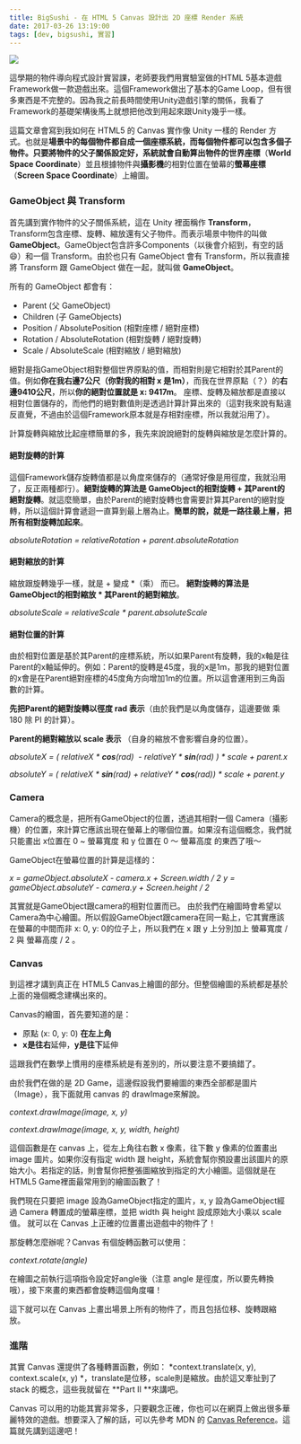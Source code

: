 ```yaml
---
title: BigSushi - 在 HTML 5 Canvas 設計出 2D 座標 Render 系統
date: 2017-03-26 13:19:00
tags: [dev, bigsushi, 實習]
---
```

[![](https://3.bp.blogspot.com/-o9WkWOBeroY/WMgI6lBxFxI/AAAAAAAABEI/d36P8wXambcaYXfJOWr1eRICFO8nhdgkQCLcB/s400/Untitled.png)](https://3.bp.blogspot.com/-o9WkWOBeroY/WMgI6lBxFxI/AAAAAAAABEI/d36P8wXambcaYXfJOWr1eRICFO8nhdgkQCLcB/s1600/Untitled.png)

這學期的物件導向程式設計實習課，老師要我們用實驗室做的HTML 5基本遊戲Framework做一款遊戲出來。這個Framework做出了基本的Game Loop，但有很多東西是不完整的。因為我之前長時間使用Unity遊戲引擎的關係，我看了Framework的基礎架構後馬上就想把他改到用起來跟Unity幾乎一樣。

這篇文章會寫到我如何在 HTML5 的 Canvas 實作像 Unity 一樣的 Render 方式。也就是**場景中的每個物件都自成一個座標系統，而每個物件都可以包含多個子物件。**只要將物件的父子關係設定好，系統就會自動算出物件的**世界座標**（**World Space Coordinate**）並且根據物件與**攝影機**的相對位置在螢幕的**螢幕座標**（**Screen Space Coordinate**）上繪圖。

### GameObject 與 Transform

首先講到實作物件的父子關係系統，這在 Unity 裡面稱作 **Transform**，Transform包含座標、旋轉、縮放還有父子物件。而表示場景中物件的叫做**GameObject**。GameObject包含許多Components（以後會介紹到，有空的話😄）和一個 Transform。由於也只有 GameObject 會有 Transform，所以我直接將 Transform 跟 GameObject 做在一起，就叫做 **GameObject**。

所有的 GameObject 都會有：

-   Parent (父 GameObject)
-   Children (子 GameObjects)
-   Position / AbsolutePosition (相對座標 / 絕對座標)
-   Rotation / AbsoluteRotation (相對旋轉 / 絕對旋轉)
-   Scale / AbsoluteScale (相對縮放 / 絕對縮放)

絕對是指GameObject相對整個世界原點的值，而相對則是它相對於其Parent的值。例如**你在我右邊7公尺（你對我的相對 x 是1m）**，而我在世界原點（？）的**右邊9410公尺**，所以**你的絕對位置就是 x: 9417m**。
座標、旋轉及縮放都是直接以相對位置儲存的，而他們的絕對數值則是透過計算計算出來的（這對我來說有點違反直覺，不過由於這個Framework原本就是存相對座標，所以我就沿用了）。

計算旋轉與縮放比起座標簡單的多，我先來說說絕對的旋轉與縮放是怎麼計算的。

#### 絕對旋轉的計算

這個Framework儲存旋轉值都是以角度來儲存的（通常好像是用徑度，我就沿用了，反正兩種都行）。**絕對旋轉的算法是 GameObject的相對旋轉 + 其Parent的絕對旋轉**。就這麼簡單，由於Parent的絕對旋轉也會需要計算其Parent的絕對旋轉，所以這個計算會遞迴一直算到最上層為止。**簡單的說，就是一路往最上層，把所有相對旋轉加起來**。

*absoluteRotation = relativeRotation + parent.absoluteRotation*

#### **絕對縮放的計算**

縮放跟旋轉幾乎一樣，就是 + 變成 *（乘） 而已。
**絕對旋轉的算法是 GameObject的相對縮放 * 其Parent的絕對縮放**。

*absoluteScale = relativeScale * parent.absoluteScale*

#### 絕對位置的計算

由於相對位置是基於其Parent的座標系統，所以如果Parent有旋轉，我的x軸是往Parent的x軸延伸的。例如：Parent的旋轉是45度，我的x是1m，那我的絕對位置的x會是在Parent絕對座標的45度角方向增加1m的位置。所以這會運用到三角函數的計算。

**先把Parent的絕對旋轉以徑度 rad 表示**（由於我們是以角度儲存，這邊要做 乘 180 除 PI 的計算）。

**Parent的絕對縮放以 scale 表示** （自身的縮放不會影響自身的位置）。

*absoluteX = ( relativeX * **cos**(rad)  - relativeY * **sin**(rad) ) * scale + parent.x*

*absoluteY = ( relativeX * **sin**(rad) + relativeY * **cos**(rad)) * scale + parent.y*

### Camera

Camera的概念是，把所有GameObject的位置，透過其相對一個 Camera（攝影機）的位置，來計算它應該出現在螢幕上的哪個位置。如果沒有這個概念，我們就只能畫出 x位置在 0 ~ 螢幕寬度 和 y 位置在 0 ～ 螢幕高度 的東西了哦～

GameObject在螢幕位置的計算是這樣的：

*x = gameObject.absoluteX - camera.x + Screen.width / 2*
*y = gameObject.absoluteY - camera.y + Screen.height / 2*

其實就是GameObject跟camera的相對位置而已。 由於我們在繪圖時會希望以Camera為中心繪圖。所以假設GameObject跟camera在同一點上，它其實應該在螢幕的中間而非 x: 0, y: 0的位子上，所以我們在 x 跟 y 上分別加上 螢幕寬度 / 2 與 螢幕高度 / 2 。

### Canvas

到這裡才講到真正在 HTML5 Canvas上繪圖的部分。但整個繪圖的系統都是基於上面的幾個概念建構出來的。

Canvas的繪圖，首先要知道的是：

-   原點 (x: 0, y: 0) **在左上角**
-   **x是往右**延伸，**y是往下**延伸

這跟我們在數學上慣用的座標系統是有差別的，所以要注意不要搞錯了。

由於我們在做的是 2D Game，這邊假設我們要繪圖的東西全部都是圖片（Image），我下面就用 canvas 的 drawImage來解說。

*context.drawImage(image, x, y)*

*context.drawImage(image, x, y, width, height)*

這個函數是在 canvas 上，從左上角往右數 x 像素，往下數 y 像素的位置畫出 image 圖片。如果你沒有指定 width 跟 height，系統會幫你預設畫出該圖片的原始大小。若指定的話，則會幫你把整張圖縮放到指定的大小繪圖。這個就是在 HTML5 Game裡面最常用到的繪圖函數了！

我們現在只要把 image 設為GameObject指定的圖片，x, y 設為GameObject經過 Camera 轉置成的螢幕座標，並把 width 與 height 設成原始大小乘以 scale 值。 就可以在 Canvas 上正確的位置畫出遊戲中的物件了！

那旋轉怎麼辦呢？Canvas 有個旋轉函數可以使用：

*context.rotate(angle)*

在繪圖之前執行這項指令設定好angle後（注意 angle 是徑度，所以要先轉換哦），接下來畫的東西都會旋轉這個角度囉！

這下就可以在 Canvas 上畫出場景上所有的物件了，而且包括位移、旋轉跟縮放。

### 進階

其實 Canvas 還提供了各種轉置函數，例如： *context.translate(x, y), context.scale(x, y) *，translate是位移，scale則是縮放。由於這又牽扯到了 stack 的概念，這些我就留在 **Part II **來講吧。

Canvas 可以用的功能其實非常多，只要觀念正確，你也可以在網頁上做出很多華麗特效的遊戲。想要深入了解的話，可以先參考 MDN 的 [Canvas Reference](https://developer.mozilla.org/en-US/docs/Web/API/CanvasRenderingContext2D)。這篇就先講到這邊吧！